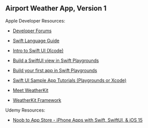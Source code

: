 ## Airport Weather App, Version 1

Apple Developer Resources: 

  - [Developer Forums](https://developer.apple.com/forums/)

  - [Swift Language Guide](https://docs.swift.org/swift-book/LanguageGuide/TheBasics.html)
  
  - [Intro to Swift UI (Xcode)](https://developer.apple.com/videos/play/wwdc2020/10119/)  
  
  - [Build a SwiftUI view in Swift Playgrounds](https://developer.apple.com/videos/play/wwdc2020/10643)

  - [Build your first app in Swift Playgrounds](https://developer.apple.com/videos/play/wwdc2022/110348/)

  - [Swift UI Sample App Tutorials (Playgrounds or Xcode)](https://developer.apple.com/tutorials/sample-apps)

  - [Meet WeatherKit](https://developer.apple.com/videos/play/wwdc2022/10003/)

  - [WeatherKit Framework](https://developer.apple.com/documentation/WeatherKit)

Udemy Resources:
  
  - [Noob to App Store - iPhone Apps with Swift, SwiftUI, & iOS 15](https://www.udemy.com/course/make-your-first-iphone-app-using-swift-swiftui-and-ios-15/)
  
